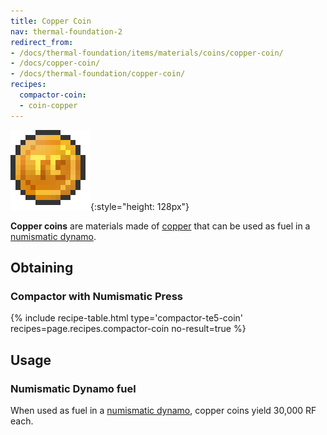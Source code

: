 ```yaml
---
title: Copper Coin
nav: thermal-foundation-2
redirect_from:
- /docs/thermal-foundation/items/materials/coins/copper-coin/
- /docs/copper-coin/
- /docs/thermal-foundation/copper-coin/
recipes:
  compactor-coin:
  - coin-copper
---
```


![Copper coin](/assets/images/thermal-foundation/coin-copper.png){:style="height: 128px"}


**Copper coins** are materials made of [copper](/docs/thermal-foundation-2/copper-ingot/) that can be
used as fuel in a [numismatic dynamo](/docs/thermal-expansion/numismatic-dynamo/).


Obtaining
---------

### Compactor with Numismatic Press
{% include recipe-table.html type='compactor-te5-coin' recipes=page.recipes.compactor-coin no-result=true %}


Usage
-----

### Numismatic Dynamo fuel
When used as fuel in a [numismatic dynamo](/docs/thermal-expansion/numismatic-dynamo/), copper
coins yield 30,000 RF each.
